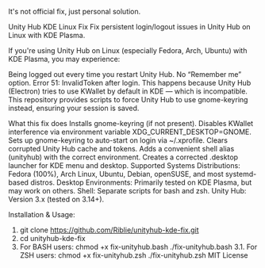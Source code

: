 It's not official fix, just personal solution.

Unity Hub KDE Linux Fix
Fix persistent login/logout issues in Unity Hub on Linux with KDE Plasma. 

If you're using Unity Hub on Linux (especially Fedora, Arch, Ubuntu) with KDE Plasma, you may experience:

Being logged out every time you restart Unity Hub.
No “Remember me” option.
Error 51: InvalidToken after login.
This happens because Unity Hub (Electron) tries to use KWallet by default in KDE — which is incompatible.
This repository provides scripts to force Unity Hub to use gnome-keyring instead, ensuring your session is saved.

What this fix does
Installs gnome-keyring (if not present).
Disables KWallet interference via environment variable XDG_CURRENT_DESKTOP=GNOME.
Sets up gnome-keyring to auto-start on login via ~/.xprofile.
Clears corrupted Unity Hub cache and tokens.
Adds a convenient shell alias (unityhub) with the correct environment.
Creates a corrected .desktop launcher for KDE menu and desktop.
Supported Systems
Distributions: Fedora (100%), Arch Linux, Ubuntu, Debian, openSUSE, and most systemd-based distros.
Desktop Environments: Primarily tested on KDE Plasma, but may work on others.
Shell: Separate scripts for bash and zsh.
Unity Hub: Version 3.x (tested on 3.14+).

Installation & Usage:

1. git clone https://github.com/Riblie/unityhub-kde-fix.git
2. cd unityhub-kde-fix
3. For BASH users: 
chmod +x fix-unityhub.bash 
./fix-unityhub.bash
3.1. For ZSH users:
chmod +x fix-unityhub.zsh
./fix-unityhub.zsh
MIT License

